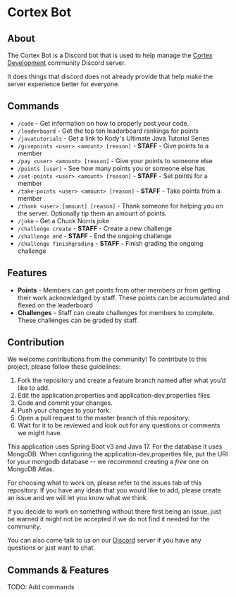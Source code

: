 # Cortex Bot

## About

The Cortex Bot is a Discord bot that is used to help manage the [Cortex Development](https://discord.gg/cortexdev) community Discord server.

It does things that discord does not already provide that help make the server experience better for everyone.

## Commands
- `/code` - Get information on how to properly post your code.
- `/leaderboard` - Get the top ten leaderboard rankings for points
- `/javatutorials` - Get a link to Kody's Ultimate Java Tutorial Series
- `/givepoints <user> <amount> [reason]` - **STAFF** - Give points to a member
- `/pay <user> <amount> [reason]` - Give your points to someone else
- `/points [user]` - See how many points you or someone else has
- `/set-points <user> <amount> [reason]` - **STAFF** - Set points for a member
- `/take-points <user> <amount> [reason]` - **STAFF** - Take points from a member
- `/thank <user> [amount] [reason]` - Thank someone for helping you on the server. Optionally tip them an amount of points.
- `/joke` - Get a Chuck Norris joke
- `/challenge create` - **STAFF** - Create a new challenge
- `/challenge end` - **STAFF** - End the ongoing challenge
- `/challenge finishgrading` - **STAFF** - Finish grading the ongoing challenge

## Features
- **Points** - Members can get points from other members or from getting their work acknowledged by staff. These points can be accumulated and 
flexed on the leaderboard
- **Challenges** - Staff can create challenges for members to complete. These challenges can be graded by staff.


## Contribution
We welcome contributions from the community! To contribute to this project, please follow these guidelines:

1. Fork the repository and create a feature branch named after what you’d like to add.
2. Edit the application.properties and application-dev.properties files
3. Code and commit your changes.
4. Push your changes to your fork.
5. Open a pull request to the master branch of this repository.
6. Wait for it to be reviewed and look out for any questions or comments we might have.

This application uses Spring Boot v3 and Java 17. For the database it uses MongoDB. When configuring the application-dev.properties file, put the URI for your mongodb database -- we recommend creating a *free* one on MongoDB Atlas.

For choosing what to work on, please refer to the issues tab of this repository. 
If you have any ideas that you would like to add, please create an issue and we will let you know what we think.

If you decide to work on something without there first being an issue, just be warned it might not be accepted if we do not find it needed for the community.

You can also come talk to us on our [Discord](https://discord.gg/cortexdev) server if you have any questions or just want to chat.

## Commands & Features

TODO: Add commands